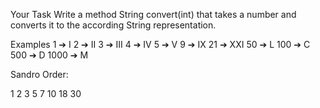 Your Task
Write a method String convert(int) that
takes a number and converts it to the according String representation.

Examples
1 ➔ I
2 ➔ II
3 ➔ III
4 ➔ IV
5 ➔ V
9 ➔ IX
21 ➔ XXI
50 ➔ L
100 ➔ C
500 ➔ D
1000 ➔ M

Sandro Order:

1
2
3
5
7
10
18
30